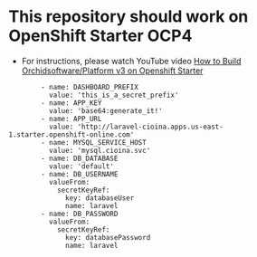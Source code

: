 # This repository should work on OpenShift Starter OCP4
- For instructions, please watch YouTube video [How to Build Orchidsoftware/Platform v3 on Openshift Starter](https://alexei-cioina.b9ad.pro-us-east-1.openshiftapps.com/page/view/blog-categories-en) 
```
        - name: DASHBOARD_PREFIX
          value: 'this_is_a_secret_prefix'
        - name: APP_KEY
          value: 'base64:generate_it!'
        - name: APP_URL
          value: 'http://laravel-cioina.apps.us-east-1.starter.openshift-online.com'
        - name: MYSQL_SERVICE_HOST
          value: 'mysql.cioina.svc'
        - name: DB_DATABASE
          value: 'default'
        - name: DB_USERNAME
          valueFrom:
            secretKeyRef:
              key: databaseUser
              name: laravel
        - name: DB_PASSWORD
          valueFrom:
            secretKeyRef:
              key: databasePassword
              name: laravel
```
